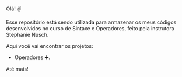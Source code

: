 Olá! :v:

Esse repositório está sendo utilizada para armazenar os meus códigos desenvolvidos no curso de Sintaxe e Operadores, feito pela instrutora Stephanie Nusch.

Aqui você vai encontrar os projetos:

+ Operadores :heavy_plus_sign:.



Até mais!
